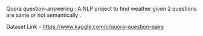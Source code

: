 
Quora question-answering : 
A NLP project to find weather given 2 questions are same or not semantically .

Dataset Link - https://www.kaggle.com/c/quora-question-pairs
